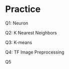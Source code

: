 # Practice  
Q1: Neuron                                          
               
Q2: K Nearest Neighbors        
                  
Q3: K-means                         
         
Q4: TF Image Preprocessing                       
        
Q5       
